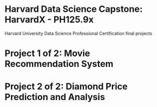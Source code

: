 # Harvard Data Science Capstone: HarvardX - PH125.9x
Harvard University Data Science Professional Certification final projects
# Project 1 of 2: Movie Recommendation System
# Project 2 of 2: Diamond Price Prediction and Analysis
